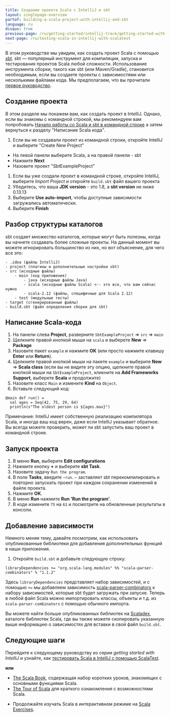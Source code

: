 ```yaml
---
title: Создание проекта Scala с IntelliJ и sbt
layout: singlepage-overview
partof: building-a-scala-project-with-intellij-and-sbt
language: ru
disqus: true
previous-page: /ru/getting-started/intellij-track/getting-started-with-scala-in-intellij
next-page: /ru/testing-scala-in-intellij-with-scalatest
---
```


В этом руководстве мы увидим, как создать проект Scala с помощью [sbt](https://www.scala-sbt.org/1.x/docs/index.html). 
sbt — популярный инструмент для компиляции, запуска и тестирования проектов Scala любой сложности. 
Использование инструмента сборки, такого как sbt (или Maven/Gradle), становится необходимым, 
если вы создаете проекты с зависимостями или несколькими файлами кода. 
Мы предполагаем, что вы прочитали [первое руководство](getting-started-with-scala-in-intellij.html).

## Создание проекта
В этом разделе мы покажем вам, как создать проект в IntelliJ.
Однако, если вы знакомы с командной строкой, мы рекомендуем вам попробовать 
[Начало работы со Scala и sbt в командной строке]({{site.baseurl}}/ru/getting-started/sbt-track/getting-started-with-scala-and-sbt-on-the-command-line.html)
а затем вернуться к разделу "Написание Scala кода".

1. Если вы не создавали проект из командной строки, откройте IntelliJ и выберите "Create New Project"
  * На левой панели выберите Scala, а на правой панели - sbt
  * Нажмите **Next**
  * Назовите проект "SbtExampleProject"
1. Если вы уже создали проект в командной строке, откройте IntelliJ, выберите *Import Project* и откройте `build.sbt` файл вашего проекта
1. Убедитесь, что ваша **JDK version** - это 1.8, а **sbt version** не ниже 0.13.13
1. Выберите **Use auto-import**, чтобы доступные зависимости загружались автоматически.
1. Выберите **Finish**

## Разбор структуры каталогов
sbt создает множество каталогов, которые могут быть полезны, когда вы начнете создавать более сложные проекты.
На данный момент вы можете игнорировать большинство из них, но вот объяснение, для чего все это:

```
- .idea (файлы IntelliJ)
- project (плагины и дополнительные настройки sbt)
- src (исходные файлы)
    - main (код приложения)
        - java (исходные файлы Java)
        - scala (исходные файлы Scala) <-- это все, что вам сейчас нужно
        - scala-2.12 (файлы, специфичные для Scala 2.12)
    - test (модульные тесты)
- target (сгенерированные файлы)
- build.sbt (файл определения сборки для sbt)
```


## Написание Scala-кода
1. На панели слева **Project**, разверните `SbtExampleProject` => `src` => `main`
1. Щелкните правой кнопкой мыши на `scala` и выберете **New** => **Package**
1. Назовите пакет `example` и нажмите **OK** (или просто нажмите клавишу **Enter** или **Return**).
1. Щелкните правой кнопкой мыши на пакете `example` и выберите **New** => **Scala class** 
(если вы не видите эту опцию, щелкните правой кнопкой мыши на `SbtExampleProject`, кликните на **Add Frameworks Support**, выберете **Scala** и продолжите)
1. Назовите класс `Main` и измените **Kind** на `Object`.
1. Вставьте следующий код:

```
@main def run() =
  val ages = Seq(42, 75, 29, 64)
  println(s"The oldest person is ${ages.max}")
```

Примечание: IntelliJ имеет собственную реализацию компилятора Scala, 
и иногда ваш код верен, даже если IntelliJ указывает обратное. 
Вы всегда можете проверить, может ли sbt запустить ваш проект в командной строке.

## Запуск проекта
1. В меню **Run**, выберите **Edit configurations**
1. Нажмите кнопку **+** и выберите **sbt Task**.
1. Назовите задачу `Run the program`.
1. В поле **Tasks**, введите `~run`. `~` заставляет sbt перекомпилировать 
и повторно запускать проект при каждом сохранении изменений в файле проекта.
1. Нажмите **OK**.
1. В меню **Run** нажмите **Run 'Run the program'**.
1. В коде измените `75` на `61` и посмотрите на обновленные результаты в консоли.

## Добавление зависимости
Немного меняя тему, давайте посмотрим, как использовать опубликованные библиотеки 
для добавления дополнительных функций в наши приложения.
1. Откройте `build.sbt` и добавьте следующую строку:

```
libraryDependencies += "org.scala-lang.modules" %% "scala-parser-combinators" % "1.1.2"
```
Здесь `libraryDependencies` представляет набор зависимостей, 
и с помощью `+=` мы добавляем зависимость [scala-parser-combinators](https://github.com/scala/scala-parser-combinators) 
к набору зависимостей, которые sbt будет загружать при запуске. 
Теперь в любой файл Scala можно импортировать классы, объекты и т.д. из `scala-parser-combinators` с помощью обычного импорта.

Вы можете найти больше опубликованных библиотек на [Scaladex](https://index.scala-lang.org/), каталоге библиотек Scala, 
где вы также можете скопировать указанную выше информацию о зависимостях для вставки в свой файл `build.sbt`.

## Следующие шаги

Перейдите к следующему руководству из серии _getting started with IntelliJ_ и узнайте, как [тестировать Scala в IntelliJ с помощью ScalaTest](testing-scala-in-intellij-with-scalatest.html).

**или**

* [The Scala Book](/scala3/book/introduction.html), содержащая набор коротких уроков, знакомящих с основными функциями Scala.
* [The Tour of Scala](/ru/tour/tour-of-scala.html) для краткого ознакомления с возможностями Scala.
- Продолжайте изучать Scala в интерактивном режиме на
 [Scala Exercises](https://www.scala-exercises.org/scala_tutorial).
